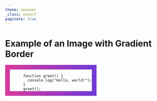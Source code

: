 ```yaml
---
theme: uncover
_class: invert
paginate: true
---
```

# Example of an Image with Gradient Border
<div style="display: inline-block;  border: 10px solid; border-image-slice: 1; border-width: 15px; border-image-source: linear-gradient(to left, #743ad5, #d53a9d);">
<code class="language-javascript">
      function greet() {
        console.log("Hello, world!");
      } 
      greet();
</code>
 
</div>




